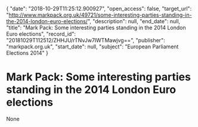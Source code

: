 {
  "date": "2018-10-29T11:25:12.900927", 
  "open_access": false, 
  "target_url": "http://www.markpack.org.uk/49721/some-interesting-parties-standing-in-the-2014-london-euro-elections/", 
  "description": null, 
  "end_date": null, 
  "title": "Mark Pack: Some interesting parties standing in the 2014 London Euro elections", 
  "record_id": "20181029T112512/ZHHJU/rTNvJw7IWTMawjvg==", 
  "publisher": "markpack.org.uk", 
  "start_date": null, 
  "subject": "European Parliament Elections 2014"
}

# Mark Pack: Some interesting parties standing in the 2014 London Euro elections

None